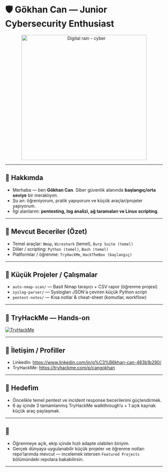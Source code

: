 # 🛡️ Gökhan Can — Junior Cybersecurity Enthusiast

<p align="center">
  <img src="https://upload.wikimedia.org/wikipedia/commons/6/64/Digital_rain_animation_medium_letters_shine.gif" width="400" alt="Digital rain - cyber" />
</p>

---

## 👋 Hakkımda
- Merhaba — ben **Gökhan Can**. Siber güvenlik alanında **başlangıç/orta seviye** bir meraklıyım.  
- Şu an: öğreniyorum, pratik yapıyorum ve küçük araçlar/projeler yapıyorum.  
- İlgi alanlarım: **pentesting, log analizi, ağ taramaları ve Linux scripting**.

---

## 🧰 Mevcut Beceriler (Özet)
- Temel araçlar: `Nmap`, `Wireshark` (temel), `Burp Suite (temel)`  
- Diller / scripting: `Python (temel)`, `Bash (temel)`  
- Platformlar / öğrenme: `TryHackMe`, `HackTheBox (başlangıç)`  


---

## 📂 Küçük Projeler / Çalışmalar
- `auto-nmap-scan/` — Basit Nmap tarayıcı + CSV rapor (öğrenme projesi)  
- `syslog-parser/` — Syslogları JSON'a çeviren küçük Python script  
- `pentest-notes/` — Kısa notlar & cheat-sheet (komutlar, workflow)  

---

## 🧪 TryHackMe — Hands-on
<p>
  <a href="https://tryhackme.com/p/cangokhan" target="_blank" rel="noopener noreferrer">
    <img src="https://img.shields.io/badge/TryHackMe-My%20Profile-FF6A00?logo=tryhackme&logoColor=white" alt="TryHackMe" />
  </a>
</p>

---

## 🔗 İletişim / Profiller
- LinkedIn: https://www.linkedin.com/in/g%C3%B6khan-can-483b1b290/  
- TryHackMe: https://tryhackme.com/p/cangokhan  

---

## 🎯 Hedefim 
- Öncelikle temel pentest ve incident response becerilerimi güçlendirmek.  
- 6 ay içinde 3 tamamlanmış TryHackMe walkthrough’u + 1 açık kaynak küçük araç paylaşmak.

---

## 📌
- Öğrenmeye açık, ekip içinde hızlı adapte olabilen biriyim.  
- Gerçek dünyaya uygulanabilir küçük projeler ve öğrenme notları repo’larımda mevcut — incelemek istersen `Featured Projects` bölümündeki repolara bakabilirsin.

---



<!---


gokhvncan/gokhvncan is a ✨ special ✨ repository because its `README.md` (this file) appears on your GitHub profile.
You can click the Preview link to take a look at your changes.
--->
